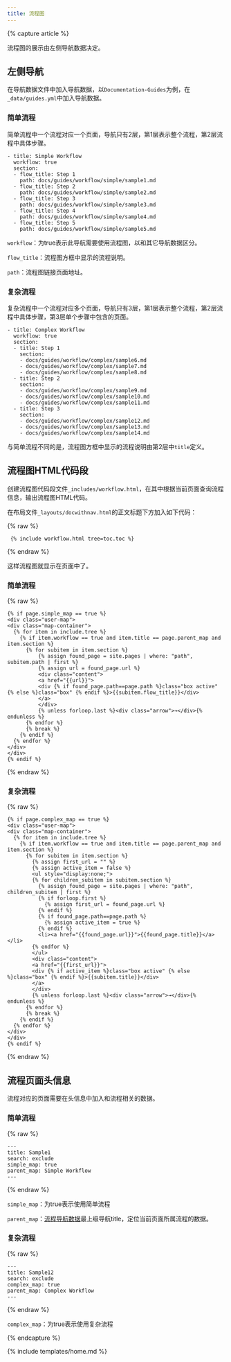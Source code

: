 ```yaml
---
title: 流程图
---
```


{% capture article %}

流程图的展示由左侧导航数据决定。

## 左侧导航

在导航数据文件中加入导航数据，以`Documentation-Guides`为例，在`_data/guides.yml`中加入导航数据。

### 简单流程

简单流程中一个流程对应一个页面，导航只有2层，第1层表示整个流程，第2层流程中具体步骤。

```liquid
- title: Simple Workflow
  workflow: true
  section: 
  - flow_title: Step 1
    path: docs/guides/workflow/simple/sample1.md
  - flow_title: Step 2
    path: docs/guides/workflow/simple/sample2.md
  - flow_title: Step 3
    path: docs/guides/workflow/simple/sample3.md
  - flow_title: Step 4
    path: docs/guides/workflow/simple/sample4.md
  - flow_title: Step 5
    path: docs/guides/workflow/simple/sample5.md
```

`workflow`：为true表示此导航需要使用流程图，以和其它导航数据区分。

`flow_title`：流程图方框中显示的流程说明。

`path`：流程图链接页面地址。

### 复杂流程

复杂流程中一个流程对应多个页面，导航只有3层，第1层表示整个流程，第2层流程中具体步骤，第3层单个步骤中包含的页面。

```liquid
- title: Complex Workflow
  workflow: true
  section: 
  - title: Step 1
    section:
    - docs/guides/workflow/complex/sample6.md
    - docs/guides/workflow/complex/sample7.md
    - docs/guides/workflow/complex/sample8.md
  - title: Step 2
    section:
    - docs/guides/workflow/complex/sample9.md
    - docs/guides/workflow/complex/sample10.md
    - docs/guides/workflow/complex/sample11.md
  - title: Step 3
    section:
    - docs/guides/workflow/complex/sample12.md
    - docs/guides/workflow/complex/sample13.md
    - docs/guides/workflow/complex/sample14.md
```

与简单流程不同的是，流程图方框中显示的流程说明由第2层中`title`定义。

## 流程图HTML代码段

创建流程图代码段文件`_includes/workflow.html`，在其中根据当前页面查询流程信息，输出流程图HTML代码。

在布局文件`_layouts/docwithnav.html`的正文标题下方加入如下代码：

{% raw %}
```
 {% include workflow.html tree=toc.toc %}
```
{% endraw %}

这样流程图就显示在页面中了。

### 简单流程

{% raw %}
```
{% if page.simple_map == true %}
<div class="user-map">
<div class="map-container">
  {% for item in include.tree %}
    {% if item.workflow == true and item.title == page.parent_map and item.section %}
      {% for subitem in item.section %}
          {% assign found_page = site.pages | where: "path", subitem.path | first %} 
          {% assign url = found_page.url %} 
          <div class="content">
          <a href="{{url}}">
          <div {% if found_page.path==page.path %}class="box active" {% else %}class="box" {% endif %}>{{subitem.flow_title}}</div>
          </a>
          </div>
          {% unless forloop.last %}<div class="arrow">→</div>{% endunless %}
      {% endfor %}
      {% break %}
    {% endif %}
  {% endfor %}
</div>
</div>
{% endif %}
```
{% endraw %}

### 复杂流程

{% raw %}
```
{% if page.complex_map == true %}
<div class="user-map">
<div class="map-container">
  {% for item in include.tree %}
    {% if item.workflow == true and item.title == page.parent_map and item.section %}
      {% for subitem in item.section %}
        {% assign first_url = "" %} 
        {% assign active_item = false %} 
        <ul style="display:none;">
        {% for children_subitem in subitem.section %}
          {% assign found_page = site.pages | where: "path", children_subitem | first %} 
          {% if forloop.first %}
            {% assign first_url = found_page.url %} 
          {% endif %}
          {% if found_page.path==page.path %}
            {% assign active_item = true %} 
          {% endif %}
          <li><a href="{{found_page.url}}">{{found_page.title}}</a></li>
        {% endfor %}
        </ul>
        <div class="content">
        <a href="{{first_url}}">
        <div {% if active_item %}class="box active" {% else %}class="box" {% endif %}>{{subitem.title}}</div>
        </a>
        </div>
        {% unless forloop.last %}<div class="arrow">→</div>{% endunless %}
      {% endfor %}
      {% break %}
    {% endif %}
  {% endfor %}
</div>
</div>
{% endif %}
```
{% endraw %}

## 流程页面头信息

流程对应的页面需要在头信息中加入和流程相关的数据。

### 简单流程

{% raw %}
```
---
title: Sample1
search: exclude
simple_map: true
parent_map: Simple Workflow
---
```
{% endraw %}

`simple_map`：为true表示使用简单流程

`parent_map`：[流程导航数据](#左侧导航)最上级导航title，定位当前页面所属流程的数据。

### 复杂流程

{% raw %}
```
---
title: Sample12
search: exclude
complex_map: true
parent_map: Complex Workflow
---
```
{% endraw %}

`complex_map`：为true表示使用复杂流程


{% endcapture %}

{% include templates/home.md %}

